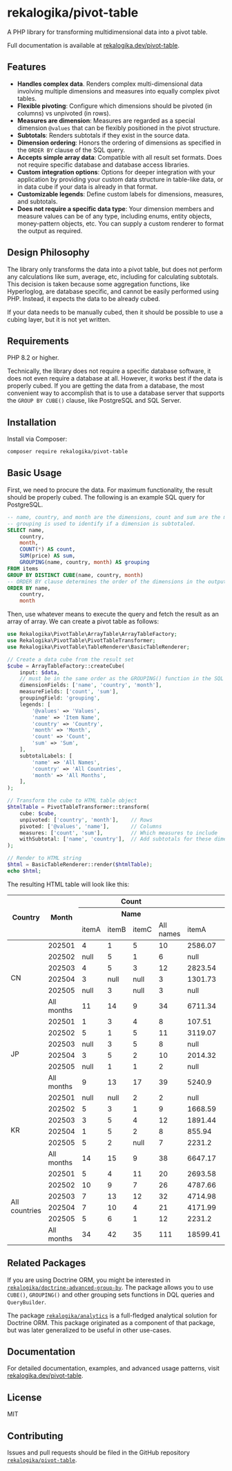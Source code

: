 # rekalogika/pivot-table

A PHP library for transforming multidimensional data into a pivot table.

Full documentation is available at
[rekalogika.dev/pivot-table](https://rekalogika.dev/pivot-table).

## Features

* **Handles complex data**. Renders complex multi-dimensional data involving
  multiple dimensions and measures into equally complex pivot tables.
* **Flexible pivoting**: Configure which dimensions should be pivoted (in
  columns) vs unpivoted (in rows).
* **Measures are dimension**: Measures are regarded as a special dimension
  `@values` that can be flexibly positioned in the pivot structure.
* **Subtotals**: Renders subtotals if they exist in the source data.
* **Dimension ordering**: Honors the ordering of dimensions as specified in the
  `ORDER BY` clause of the SQL query.
* **Accepts simple array data**: Compatible with all result set formats. Does
  not require specific database and database access libraries.
* **Custom integration options**: Options for deeper integration with your
  application by providing your custom data structure in table-like data, or in
  data cube if your data is already in that format.
* **Customizable legends**: Define custom labels for dimensions, measures, and
  subtotals.
* **Does not require a specific data type**: Your dimension members and measure
  values can be of any type, including enums, entity objects, money-pattern
  objects, etc. You can supply a custom renderer to format the output as
  required.

## Design Philosophy

The library only transforms the data into a pivot table, but does not perform
any calculations like sum, average, etc, including for calculating subtotals.
This decision is taken because some aggregation functions, like Hyperloglog, are
database specific, and cannot be easily performed using PHP. Instead, it expects
the data to be already cubed.

If your data needs to be manually cubed, then it should be possible to use a
cubing layer, but it is not yet written.

## Requirements

PHP 8.2 or higher.

Technically, the library does not require a specific database software, it does
not even require a database at all. However, it works best if the data is
properly cubed. If you are getting the data from a database, the most convenient
way to accomplish that is to use a database server that supports the `GROUP BY
CUBE()` clause, like PostgreSQL and SQL Server.
## Installation

Install via Composer:

```bash
composer require rekalogika/pivot-table
```

## Basic Usage

First, we need to procure the data. For maximum functionality, the result should
be properly cubed. The following is an example SQL query for PostgreSQL.

```sql
-- name, country, and month are the dimensions, count and sum are the measures.
-- grouping is used to identify if a dimension is subtotaled.
SELECT name,
    country,
    month,
    COUNT(*) AS count,
    SUM(price) AS sum,
    GROUPING(name, country, month) AS grouping
FROM items
GROUP BY DISTINCT CUBE(name, country, month)
-- ORDER BY clause determines the order of the dimensions in the output
ORDER BY name,
    country,
    month
```

Then, use whatever means to execute the query and fetch the result as an array
of array. We can create a pivot table as follows:


```php
use Rekalogika\PivotTable\ArrayTable\ArrayTableFactory;
use Rekalogika\PivotTable\PivotTableTransformer;
use Rekalogika\PivotTable\TableRenderer\BasicTableRenderer;

// Create a data cube from the result set
$cube = ArrayTableFactory::createCube(
    input: $data,
    // must be in the same order as the GROUPING() function in the SQL query:
    dimensionFields: ['name', 'country', 'month'], 
    measureFields: ['count', 'sum'],
    groupingField: 'grouping',
    legends: [
        '@values' => 'Values',
        'name' => 'Item Name',
        'country' => 'Country', 
        'month' => 'Month',
        'count' => 'Count',
        'sum' => 'Sum',
    ],
    subtotalLabels: [
        'name' => 'All Names',
        'country' => 'All Countries',
        'month' => 'All Months',
    ],
);

// Transform the cube to HTML table object
$htmlTable = PivotTableTransformer::transform(
    cube: $cube,
    unpivoted: ['country', 'month'],    // Rows
    pivoted: ['@values', 'name'],       // Columns  
    measures: ['count', 'sum'],         // Which measures to include
    withSubtotal: ['name', 'country'],  // Add subtotals for these dimensions
);

// Render to HTML string
$html = BasicTableRenderer::render($htmlTable);
echo $html;
```


The resulting HTML table will look like this:

<table>
  <thead>
    <tr>
      <th rowspan="3">Country</th>
      <th rowspan="3">Month</th>
      <th colspan="4">Count</th>
      <th colspan="4">Sum</th>
    </tr>
    <tr>
      <th colspan="4">Name</th>
      <th colspan="4">Name</th>
    </tr>
    <tr>
      <td>itemA</td>
      <td>itemB</td>
      <td>itemC</td>
      <td>All names</td>
      <td>itemA</td>
      <td>itemB</td>
      <td>itemC</td>
      <td>All names</td>
    </tr>
  </thead>
  <tbody>
    <tr>
      <td rowspan="6">CN</td>
      <td>202501</td>
      <td>4</td>
      <td>1</td>
      <td>5</td>
      <td>10</td>
      <td>2586.07</td>
      <td>434.22</td>
      <td>3375.71</td>
      <td>6396</td>
    </tr>
    <tr>
      <td>202502</td>
      <td>null</td>
      <td>5</td>
      <td>1</td>
      <td>6</td>
      <td>null</td>
      <td>2575.55</td>
      <td>337.29</td>
      <td>2912.84</td>
    </tr>
    <tr>
      <td>202503</td>
      <td>4</td>
      <td>5</td>
      <td>3</td>
      <td>12</td>
      <td>2823.54</td>
      <td>2849.01</td>
      <td>1488.2</td>
      <td>7160.75</td>
    </tr>
    <tr>
      <td>202504</td>
      <td>3</td>
      <td>null</td>
      <td>null</td>
      <td>3</td>
      <td>1301.73</td>
      <td>null</td>
      <td>null</td>
      <td>1301.73</td>
    </tr>
    <tr>
      <td>202505</td>
      <td>null</td>
      <td>3</td>
      <td>null</td>
      <td>3</td>
      <td>null</td>
      <td>1845.78</td>
      <td>null</td>
      <td>1845.78</td>
    </tr>
    <tr>
      <td>All months</td>
      <td>11</td>
      <td>14</td>
      <td>9</td>
      <td>34</td>
      <td>6711.34</td>
      <td>7704.56</td>
      <td>5201.2</td>
      <td>19617.1</td>
    </tr>
    <tr>
      <td rowspan="6">JP</td>
      <td>202501</td>
      <td>1</td>
      <td>3</td>
      <td>4</td>
      <td>8</td>
      <td>107.51</td>
      <td>1410.79</td>
      <td>1765.04</td>
      <td>3283.34</td>
    </tr>
    <tr>
      <td>202502</td>
      <td>5</td>
      <td>1</td>
      <td>5</td>
      <td>11</td>
      <td>3119.07</td>
      <td>393.39</td>
      <td>2081.02</td>
      <td>5593.48</td>
    </tr>
    <tr>
      <td>202503</td>
      <td>null</td>
      <td>3</td>
      <td>5</td>
      <td>8</td>
      <td>null</td>
      <td>1966</td>
      <td>3656.16</td>
      <td>5622.16</td>
    </tr>
    <tr>
      <td>202504</td>
      <td>3</td>
      <td>5</td>
      <td>2</td>
      <td>10</td>
      <td>2014.32</td>
      <td>2348.93</td>
      <td>1042.42</td>
      <td>5405.67</td>
    </tr>
    <tr>
      <td>202505</td>
      <td>null</td>
      <td>1</td>
      <td>1</td>
      <td>2</td>
      <td>null</td>
      <td>973.91</td>
      <td>725.8</td>
      <td>1699.71</td>
    </tr>
    <tr>
      <td>All months</td>
      <td>9</td>
      <td>13</td>
      <td>17</td>
      <td>39</td>
      <td>5240.9</td>
      <td>7093.02</td>
      <td>9270.44</td>
      <td>21604.36</td>
    </tr>
    <tr>
      <td rowspan="6">KR</td>
      <td>202501</td>
      <td>null</td>
      <td>null</td>
      <td>2</td>
      <td>2</td>
      <td>null</td>
      <td>null</td>
      <td>1134.36</td>
      <td>1134.36</td>
    </tr>
    <tr>
      <td>202502</td>
      <td>5</td>
      <td>3</td>
      <td>1</td>
      <td>9</td>
      <td>1668.59</td>
      <td>2239.52</td>
      <td>240.94</td>
      <td>4149.05</td>
    </tr>
    <tr>
      <td>202503</td>
      <td>3</td>
      <td>5</td>
      <td>4</td>
      <td>12</td>
      <td>1891.44</td>
      <td>1781.15</td>
      <td>2191.78</td>
      <td>5864.37</td>
    </tr>
    <tr>
      <td>202504</td>
      <td>1</td>
      <td>5</td>
      <td>2</td>
      <td>8</td>
      <td>855.94</td>
      <td>2641.75</td>
      <td>1274.36</td>
      <td>4772.05</td>
    </tr>
    <tr>
      <td>202505</td>
      <td>5</td>
      <td>2</td>
      <td>null</td>
      <td>7</td>
      <td>2231.2</td>
      <td>458.68</td>
      <td>null</td>
      <td>2689.88</td>
    </tr>
    <tr>
      <td>All months</td>
      <td>14</td>
      <td>15</td>
      <td>9</td>
      <td>38</td>
      <td>6647.17</td>
      <td>7121.1</td>
      <td>4841.44</td>
      <td>18609.71</td>
    </tr>
    <tr>
      <td rowspan="6">All countries</td>
      <td>202501</td>
      <td>5</td>
      <td>4</td>
      <td>11</td>
      <td>20</td>
      <td>2693.58</td>
      <td>1845.01</td>
      <td>6275.11</td>
      <td>10813.7</td>
    </tr>
    <tr>
      <td>202502</td>
      <td>10</td>
      <td>9</td>
      <td>7</td>
      <td>26</td>
      <td>4787.66</td>
      <td>5208.46</td>
      <td>2659.25</td>
      <td>12655.37</td>
    </tr>
    <tr>
      <td>202503</td>
      <td>7</td>
      <td>13</td>
      <td>12</td>
      <td>32</td>
      <td>4714.98</td>
      <td>6596.16</td>
      <td>7336.14</td>
      <td>18647.28</td>
    </tr>
    <tr>
      <td>202504</td>
      <td>7</td>
      <td>10</td>
      <td>4</td>
      <td>21</td>
      <td>4171.99</td>
      <td>4990.68</td>
      <td>2316.78</td>
      <td>11479.45</td>
    </tr>
    <tr>
      <td>202505</td>
      <td>5</td>
      <td>6</td>
      <td>1</td>
      <td>12</td>
      <td>2231.2</td>
      <td>3278.37</td>
      <td>725.8</td>
      <td>6235.37</td>
    </tr>
    <tr>
      <td>All months</td>
      <td>34</td>
      <td>42</td>
      <td>35</td>
      <td>111</td>
      <td>18599.41</td>
      <td>21918.68</td>
      <td>19313.08</td>
      <td>59831.17</td>
    </tr>
  </tbody>
</table>

## Related Packages

If you are using Doctrine ORM, you might be interested in
[`rekalogika/doctrine-advanced-group-by`](https://github.com/rekalogika/doctrine-advanced-group-by).
The package allows you to use `CUBE()`, `GROUPING()` and other grouping sets
functions in DQL queries and `QueryBuilder`.

The package [`rekalogika/analytics`](https://rekalogika.dev/analytics) is a
full-fledged analytical solution for Doctrine ORM. This package originated as a
component of that package, but was later generalized to be useful in other
use-cases.

## Documentation

For detailed documentation, examples, and advanced usage patterns, visit
[rekalogika.dev/pivot-table](https://rekalogika.dev/pivot-table).

## License

MIT

## Contributing

Issues and pull requests should be filed in the GitHub repository
[`rekalogika/pivot-table`](https://github.com/rekalogika/pivot-table).